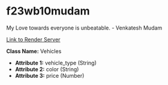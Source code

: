 # f23wb10mudam

My Love towards everyone is unbeatable. - Venkatesh Mudam

[Link to Render Server](https://f23wb10mudam.onrender.com)

**Class Name:** Vehicles

- **Attribute 1:** vehicle_type (String)
- **Attribute 2:** color (String)
- **Attribute 3:** price (Number)